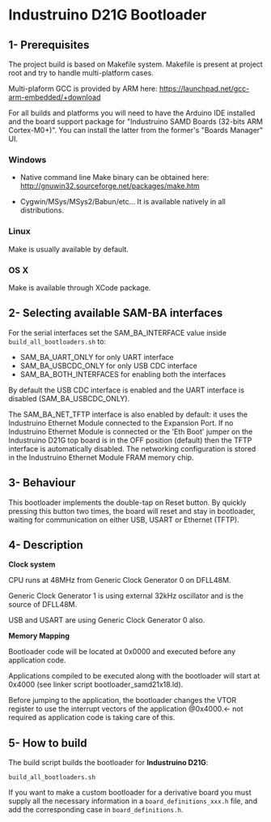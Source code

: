 # Industruino D21G Bootloader

## 1- Prerequisites

The project build is based on Makefile system.
Makefile is present at project root and try to handle multi-platform cases.

Multi-plaform GCC is provided by ARM here: https://launchpad.net/gcc-arm-embedded/+download

For all builds and platforms you will need to have the Arduino IDE installed and the board support
package for "Industruino SAMD Boards (32-bits ARM Cortex-M0+)". You can install the latter
from the former's "Boards Manager" UI.

### Windows

* Native command line
Make binary can be obtained here: http://gnuwin32.sourceforge.net/packages/make.htm

* Cygwin/MSys/MSys2/Babun/etc...
It is available natively in all distributions.

### Linux

Make is usually available by default.

### OS X

Make is available through XCode package.


## 2- Selecting available SAM-BA interfaces

For the serial interfaces set the SAM_BA_INTERFACE value inside `build_all_bootloaders.sh` to:
* SAM_BA_UART_ONLY for only UART interface
* SAM_BA_USBCDC_ONLY for only USB CDC interface
* SAM_BA_BOTH_INTERFACES for enabling both the interfaces

By default the USB CDC interface is enabled and the UART interface is disabled (SAM_BA_USBCDC_ONLY).

The SAM_BA_NET_TFTP interface is also enabled by default: it uses the Industruino Ethernet Module connected to the Expansion Port.
If no Industruino Ethernet Module is connected or the 'Eth Boot' jumper on the Industruino D21G top board is in the OFF position (default) then the TFTP interface is automatically disabled.
The networking configuration is stored in the Industruino Ethernet Module FRAM memory chip.

## 3- Behaviour

This bootloader implements the double-tap on Reset button.
By quickly pressing this button two times, the board will reset and stay in bootloader, waiting for communication on either USB, USART or Ethernet (TFTP).

## 4- Description

**Clock system**

CPU runs at 48MHz from Generic Clock Generator 0 on DFLL48M.

Generic Clock Generator 1 is using external 32kHz oscillator and is the source of DFLL48M.

USB and USART are using Generic Clock Generator 0 also.

**Memory Mapping**

Bootloader code will be located at 0x0000 and executed before any application code.

Applications compiled to be executed along with the bootloader will start at 0x4000 (see linker script bootloader_samd21x18.ld).

Before jumping to the application, the bootloader changes the VTOR register to use the interrupt vectors of the application @0x4000.<- not required as application code is taking care of this.

## 5- How to build

The build script builds the bootloader for **Industruino D21G**:

```
build_all_bootloaders.sh
```

If you want to make a custom bootloader for a derivative board you must supply all the necessary information in a `board_definitions_xxx.h` file, and add the corresponding case in `board_definitions.h`.
